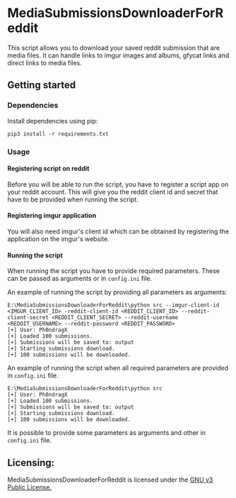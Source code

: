 # MediaSubmissionsDownloaderForReddit

This script allows you to download your saved reddit submission that are media files. It can handle links to imgur images and albums, gfycat links and direct links to media files.

## Getting started

### Dependencies
Install dependencies using pip:
```
pip3 install -r requirements.txt
```

### Usage

#### Registering script on reddit
Before you will be able to run the script, you have to register a script app on your reddit account. This will give you the reddit client id and secret that have to be provided when running the script.

#### Registering imgur application  
You will also need imgur's client id which can be obtained by registering the application on the imgur's website.

#### Running the script
When running the script you have to provide required parameters. These can be passed as arguments or in `config.ini` file. 

An example of running the script by providing all parameters as arguments:
```
E:\MediaSubmissionsDownloaderForReddit\python src --imgur-client-id <IMGUR_CLIENT_ID> -reddit-client-id <REDDIT_CLIENT_ID> --reddit-client-secret <REDDIT_CLIENT_SECRET> --reddit-username <REDDIT_USERNAME> --reddit-password <REDDIT_PASSWORD>
[+] User: Ph0ndragX
[+] Loaded 100 submissions.
[+] Submissions will be saved to: output
[+] Starting submissions download.
[+] 100 submissions will be downloaded.
```

An example of running the script when all required parameters are provided in `config.ini` file.
```
E:\MediaSubmissionsDownloaderForReddit\python src
[+] User: Ph0ndragX
[+] Loaded 100 submissions.
[+] Submissions will be saved to: output
[+] Starting submissions download.
[+] 100 submissions will be downloaded.
```

It is possible to provide some parameters as arguments and other in `config.ini` file. 

## Licensing:
MediaSubmissionsDownloaderForReddit is licensed under the [GNU v3 Public License.](https://opensource.org/licenses/GPL-3.0)
